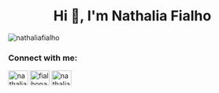<h1 align="center">Hi 👋, I'm Nathalia Fialho</h1>

<p align="left"> <img src="https://komarev.com/ghpvc/?username=nathaliafialho" alt="nathaliafialho" /> </p>

<p align="left">
<h3 align="left">Connect with me:</h3>
<a href="https://linkedin.com/in/nathaliafialho" target="blank"><img align="center" src="https://cdn.jsdelivr.net/npm/simple-icons@3.0.1/icons/linkedin.svg" alt="nathaliafialho" height="30" width="40" /></a>
<a href="https://fb.com/fialhonathalia" target="blank"><img align="center" src="https://cdn.jsdelivr.net/npm/simple-icons@3.0.1/icons/facebook.svg" alt="fialhonathalia" height="30" width="40" /></a>
<a href="https://instagram.com/nathaliafsp_" target="blank"><img align="center" src="https://cdn.jsdelivr.net/npm/simple-icons@3.0.1/icons/instagram.svg" alt="nathaliafsp_" height="30" width="40" /></a>
</p>
